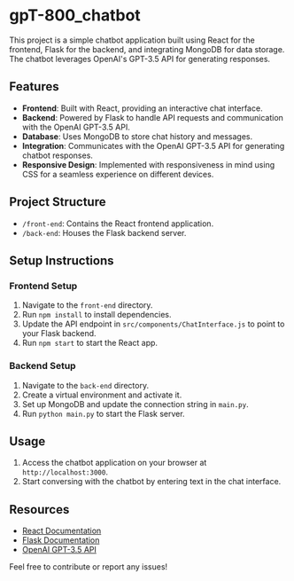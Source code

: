# gpT-800_chatbot

This project is a simple chatbot application built using React for the frontend, Flask for the backend, and integrating MongoDB for data storage. The chatbot leverages OpenAI's GPT-3.5 API for generating responses.

## Features

- **Frontend**: Built with React, providing an interactive chat interface.
- **Backend**: Powered by Flask to handle API requests and communication with the OpenAI GPT-3.5 API.
- **Database**: Uses MongoDB to store chat history and messages.
- **Integration**: Communicates with the OpenAI GPT-3.5 API for generating chatbot responses.
- **Responsive Design**: Implemented with responsiveness in mind using CSS for a seamless experience on different devices.

## Project Structure

- `/front-end`: Contains the React frontend application.
- `/back-end`: Houses the Flask backend server.

## Setup Instructions

### Frontend Setup

1. Navigate to the `front-end` directory.
2. Run `npm install` to install dependencies.
3. Update the API endpoint in `src/components/ChatInterface.js` to point to your Flask backend.
4. Run `npm start` to start the React app.

### Backend Setup

1. Navigate to the `back-end` directory.
2. Create a virtual environment and activate it.
3. Set up MongoDB and update the connection string in `main.py`.
4. Run `python main.py` to start the Flask server.

## Usage

1. Access the chatbot application on your browser at `http://localhost:3000`.
2. Start conversing with the chatbot by entering text in the chat interface.

## Resources

- [React Documentation](https://reactjs.org/docs/getting-started.html)
- [Flask Documentation](https://flask.palletsprojects.com/en/2.0.x/)
- [OpenAI GPT-3.5 API](https://platform.openai.com/docs/guides/gpt)

Feel free to contribute or report any issues!
